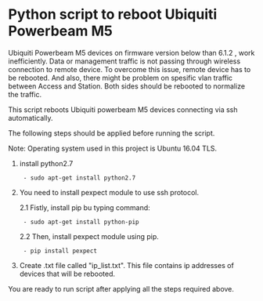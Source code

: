 # Python script to reboot Ubiquiti Powerbeam M5

Ubiquiti Powerbeam M5 devices on firmware version below than 6.1.2 ,  work inefficiently. Data or management traffic is not passing through wireless connection to remote device. To overcome this issue, remote device has to be rebooted. And also, there might be problem on spesific vlan traffic between Access and Station. Both sides should be rebooted to normalize the traffic.  

This script reboots Ubiquiti powerbeam M5 devices connecting via ssh automatically.

The following steps should be applied before running the script.

Note: Operating system used in this project is Ubuntu 16.04 TLS.


1. install python2.7

 		- sudo apt-get install python2.7
	
2. You need to install pexpect module to use ssh protocol.

	2.1 Fistly, install pip bu typing command:
	
		- sudo apt-get install python-pip
		
	2.2 Then, install pexpect module using pip.
	
		- pip install pexpect
		
3. Create .txt file called "ip_list.txt". This file contains ip addresses of devices that will be rebooted.


You are ready to run script after applying all the steps required above.
